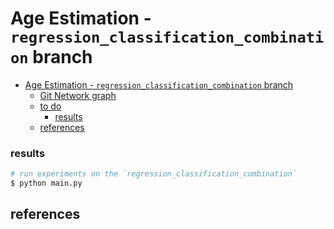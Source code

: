 # Age Estimation - `regression_classification_combination` branch

<!-- TOC -->

- [Age Estimation - `regression_classification_combination` branch](#age-estimation---regression_classification_combination-branch)
  - [Git Network graph](#git-network-graph)
  - [to do](#to-do)
    - [results](#results)
  - [references](#references)

<!-- /TOC -->



### results




```sh
# run experiments on the `regression_classification_combination`
$ python main.py  
```


## references
